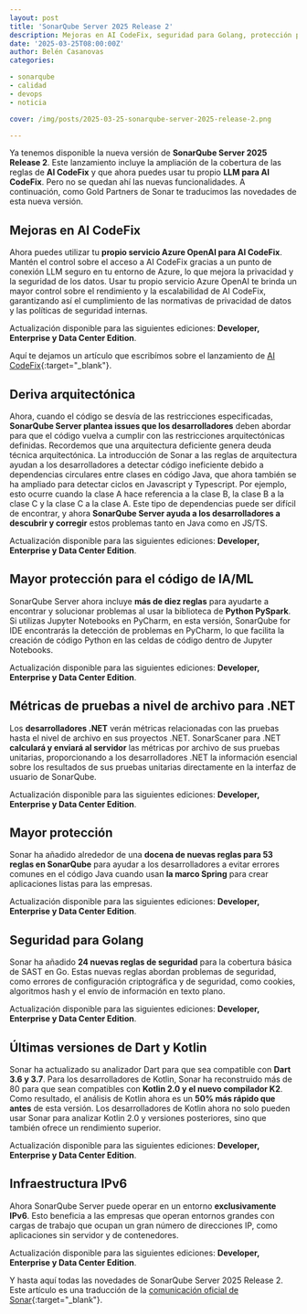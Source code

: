 ```yaml
---
layout: post
title: 'SonarQube Server 2025 Release 2'
description: Mejoras en AI CodeFix, seguridad para Golang, protección para el código IA/ML... ¡Te contamos las novedades de la nueva versión de SonarQube Server!
date: '2025-03-25T08:00:00Z'
author: Belén Casanovas
categories:

- sonarqube
- calidad
- devops
- noticia

cover: /img/posts/2025-03-25-sonarqube-server-2025-release-2.png

---
```


Ya tenemos disponible la nueva versión de **SonarQube Server 2025 Release 2**. Este lanzamiento incluye la ampliación de la cobertura de las reglas de **AI CodeFix** y que ahora puedes usar tu propio **LLM para AI CodeFix**. Pero no se quedan ahí las nuevas funcionalidades. A continuación, como Gold Partners de Sonar te traducimos las novedades de esta nueva versión. 

<h2>Mejoras en AI CodeFix</h2>

Ahora puedes utilizar tu **propio servicio Azure OpenAI para AI CodeFix**. Mantén el control sobre el acceso a AI CodeFix gracias a un punto de conexión LLM seguro en tu entorno de Azure, lo que mejora la privacidad y la seguridad de los datos. Usar tu propio servicio Azure OpenAI te brinda un mayor control sobre el rendimiento y la escalabilidad de AI CodeFix, garantizando así el cumplimiento de las normativas de privacidad de datos y las políticas de seguridad internas.

Actualización disponible para las siguientes ediciones: **Developer, Enterprise y Data Center Edition**.

Aquí te dejamos un artículo que escribímos sobre el lanzamiento de [AI CodeFix](/que-es-sonar-ai-codefix){:target="_blank"}. 
<br>

<h2>Deriva arquitectónica</h2>

Ahora, cuando el código se desvía de las restricciones especificadas, **SonarQube Server plantea issues que los desarrolladores** deben abordar para que el código vuelva a cumplir con las restricciones arquitectónicas definidas. Recordemos que una arquitectura deficiente genera deuda técnica arquitectónica. La introducción de Sonar a las reglas de arquitectura ayudan a los desarrolladores a detectar código ineficiente debido a dependencias circulares entre clases en código Java, que ahora también se ha ampliado para detectar ciclos en Javascript y Typescript. Por ejemplo, esto ocurre cuando la clase A hace referencia a la clase B, la clase B a la clase C y la clase C a la clase A. Este tipo de dependencias puede ser difícil de encontrar, y ahora **SonarQube Server ayuda a los desarrolladores a descubrir y corregir** estos problemas tanto en Java como en JS/TS.


Actualización disponible para las siguientes ediciones: **Developer, Enterprise y Data Center Edition**.
<br>

<h2>Mayor protección para el código de IA/ML</h2>

SonarQube Server ahora incluye **más de diez reglas** para ayudarte a encontrar y solucionar problemas al usar la biblioteca de **Python PySpark**. Si utilizas Jupyter Notebooks en PyCharm, en esta versión, SonarQube for IDE encontrarás la detección de problemas en PyCharm, lo que facilita la creación de código Python en las celdas de código dentro de Jupyter Notebooks. 

Actualización disponible para las siguientes ediciones: **Developer, Enterprise y Data Center Edition**.

<h2>Métricas de pruebas a nivel de archivo para .NET</h2>

Los **desarrolladores .NET** verán métricas relacionadas con las pruebas hasta el nivel de archivo en sus proyectos .NET. SonarScaner para .NET **calculará y enviará al servidor** las métricas por archivo de sus pruebas unitarias, proporcionando a los desarrolladores .NET la información esencial sobre los resultados de sus pruebas unitarias directamente en la interfaz de usuario de SonarQube.

Actualización disponible para las siguientes ediciones: **Developer, Enterprise y Data Center Edition**.

<h2>Mayor protección</h2>

Sonar ha añadido alrededor de una **docena de nuevas reglas para 53 reglas en SonarQube** para ayudar a los desarrolladores a evitar errores comunes en el código Java cuando usan **la marco Spring** para crear aplicaciones listas para las empresas.

Actualización disponible para las siguientes ediciones: **Developer, Enterprise y Data Center Edition**.

<h2>Seguridad para Golang</h2>

Sonar ha añadido **24 nuevas reglas de seguridad** para la cobertura básica de SAST en Go. Estas nuevas reglas abordan problemas de seguridad, como errores de configuración criptográfica y de seguridad, como cookies, algoritmos hash y el envío de información en texto plano.

Actualización disponible para las siguientes ediciones: **Developer, Enterprise y Data Center Edition**.
<br>

<h2>Últimas versiones de Dart y Kotlin</h2>

Sonar ha actualizado su analizador Dart para que sea compatible con **Dart 3.6 y 3.7**. Para los desarrolladores de Kotlin, Sonar ha reconstruido más de 80 para que sean compatibles con **Kotlin 2.0 y el nuevo compilador K2**. Como resultado, el análisis de Kotlin ahora es un **50% más rápido que antes** de esta versión. Los desarrolladores de Kotlin ahora no solo pueden usar Sonar para analizar Kotlin 2.0 y versiones posteriores, sino que también ofrece un rendimiento superior.

Actualización disponible para las siguientes ediciones: **Developer, Enterprise y Data Center Edition**.

<h2>Infraestructura IPv6</h2>

Ahora SonarQube Server puede operar en un entorno **exclusivamente IPv6**. Esto beneficia a las empresas que operan entornos grandes con cargas de trabajo que ocupan un gran número de direcciones IP, como aplicaciones sin servidor y de contenedores.

Actualización disponible para las siguientes ediciones: **Developer, Enterprise y Data Center Edition**.

Y hasta aquí todas las novedades de SonarQube Server 2025 Release 2. Este artículo es una traducción de la [comunicación oficial de Sonar](https://www.sonarsource.com/products/sonarqube/whats-new/2025-2/){:target="_blank"}. 

